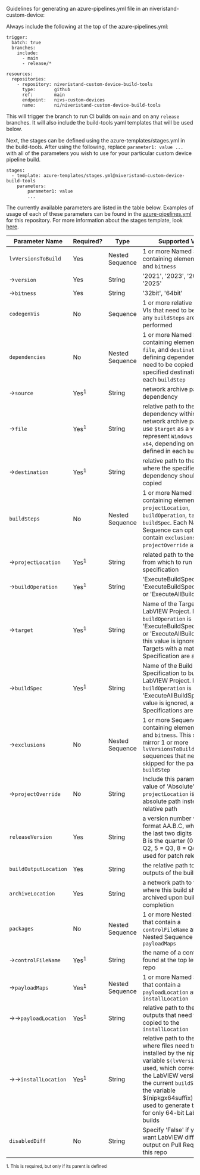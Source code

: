 Guidelines for generating an azure-pipelines.yml file in an niveristand-custom-device:

Always include the following at the top of the azure-pipelines.yml:

```
trigger:
  batch: true
  branches:
    include:
      - main
      - release/*

resources:
  repositories:
    - repository: niveristand-custom-device-build-tools
      type:       github
      ref:        main
      endpoint:   nivs-custom-devices
      name:       ni/niveristand-custom-device-build-tools
```

This will trigger the branch to run CI builds on `main` and on any `release` branches.  It will also include the build-tools yaml templates that will be used below.

Next, the stages can be defined using the azure-templates/stages.yml in the build-tools.  After using the following, replace `parameter1: value ...` with all of the parameters you wish to use for your particular custom device pipeline build.

```
stages:
  - template: azure-templates/stages.yml@niveristand-custom-device-build-tools
    parameters:
        parameter1: value
        ...
```

The currently available parameters are listed in the table below.  Examples of usage of each of these parameters can be found in the [azure-pipelines.yml](../azure-pipelines.yml) for this repository.  For more information about the stages template, look [here](./Azure%20Templates.md).

| Parameter Name | Required? | Type | Supported Values |
| --- | --- | --- | --- |
| `lvVersionsToBuild` | Yes | Nested Sequence | 1 or more Named Sequences containing elements `version` and `bitness` |
| →`version` | Yes | String | '2021', '2023', '2024' or '2025' |
| →`bitness` | Yes | String | '32bit', '64bit' |
| `codegenVis` | No | Sequence | 1 or more relative paths to VIs that need to be run before any `buildSteps` are performed |
| `dependencies` | No | Nested Sequence | 1 or more Named Sequences containing elements `source`, `file`, and `destination` defining dependencies that need to be copied to the specified destination before each `buildStep` |
| →`source` | Yes<sup>1</sup> | String | network archive path to the dependency |
| →`file` | Yes<sup>1</sup> | String | relative path to the dependency within the network archive path.  Can use `$target` as a variable to represent `Windows` or `Linux x64`, depending on the `target` defined in each `buildStep` |
| →`destination` | Yes<sup>1</sup> | String | relative path to the location where the specified dependency should be copied |
| `buildSteps` | No | Nested Sequence | 1 or more Named Sequences containing elements `projectLocation`, `buildOperation`, `target`, and `buildSpec`.  Each Named Sequence can optionally contain `exclusions` and/or `projectOverride` as well.
| →`projectLocation` | Yes<sup>1</sup> | String | related path to the project from which to run the build specification |
| →`buildOperation` | Yes<sup>1</sup> | String | 'ExecuteBuildSpec', 'ExecuteBuildSpecAllTargets', or 'ExecuteAllBuildSpecs'  
| →`target` | Yes<sup>1</sup> | String | Name of the Target in the LabVIEW Project.  If `buildOperation` is 'ExecuteBuildSpecAllTargets' or 'ExecuteAllBuildSpecs', this value is ignored, and all Targets with a matching Build Specification are attempted. |
| →`buildSpec` | Yes<sup>1</sup> | String | Name of the Build Specification to build in the LabVIEW Project.  If `buildOperation` is 'ExecuteAllBuildSpecs', this value is ignored, and all Build Specifications are attempted. |
| →`exclusions` | No | Nested Sequence | 1 or more Sequences containing elements `version` and `bitness`.  This should mirror 1 or more `lvVersionsToBuild` sequences that need to be skipped for the parent `buildStep` |
| →`projectOverride` | No | String | Include this parameter with a value of 'Absolute' if the `projectLocation` is an absolute path instead of a relative path
| `releaseVersion` | Yes | String | a version number with the format AA.B.C, where AA is the last two digits of the year, B is the quarter (0 = Q1, 3 = Q2, 5 = Q3, 8 = Q4), and C is used for patch releases |
| `buildOutputLocation` | Yes | String | the relative path to the outputs of the build |
| `archiveLocation` | Yes | String | a network path to the location where this build should be archived upon build completion |
| `packages` | No | Nested Sequence | 1 or more Nested Sequences that contain a `controlFileName` and a Nested Sequence of `payloadMaps` |
| →`controlFileName` | Yes<sup>1</sup> | String | the name of a control file found at the top level of the repo |
| →`payloadMaps` | Yes<sup>1</sup> | Nested Sequence | 1 or more Named Sequences that contain a `payloadLocation` and an `installLocation` |
| →→`payloadLocation` | Yes<sup>1</sup> | String | relative path to the build outputs that need to be copied to the `installLocation` |
| →→`installLocation` | Yes<sup>1</sup> | String | relative path to the location where files need to be installed by the nipkg.  The variable `$(lvVersion)` can be used, which corresponds to the LabVIEW version used in the current `buildStep`, and the variable $(nipkgx64suffix) can be used to generate the suffix `64` for only 64-bit LabVIEW builds |
| `disabledDiff` | No | String | Specify 'False' if you do not want LabVIEW diffs to be output on Pull Requests for this repo |

<sup>1. This is required, but only if its parent is defined</sup>